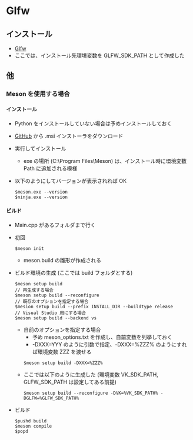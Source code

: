 # Glfw

## インストール
- [Glfw](https://www.glfw.org/download)
- ここでは、インストール先環境変数を GLFW_SDK_PATH として作成した

## 他
### Meson を使用する場合
#### インストール
- Python をインストールしていない場合は予めインストールしておく

- [GitHub](https://github.com/mesonbuild/meson/releases) から .msi インストーラをダウンロード
- 実行してインストール
	- exe の場所 (C:\Program Files\Meson) は、インストール時に環境変数 Path に追加される模様

- 以下のようにしてバージョンが表示されれば OK
	~~~
	$meson.exe --version
	$ninja.exe --version
	~~~

#### ビルド
- Main.cpp があるフォルダまで行く
- 初回
    ~~~
    $meson init
    ~~~
    - meson.build の雛形が作成される

- ビルド環境の生成 (ここでは build フォルダとする) 
    ~~~
    $meson setup build
    // 再生成する場合
    $meson setup build --reconfigure
    // 既存のオプションを指定する場合
    $mesion setup build --prefix INSTALL_DIR --buildtype release
    // Visual Studio 用にする場合
    $meson setup build --backend vs
    ~~~
    - 自前のオプションを指定する場合
        - 予め meson_options.txt を作成し、自前変数を列挙しておく
        - -DXXX=YYY のように引数で指定、-DXXX=%ZZZ% のようにすれば環境変数 ZZZ を渡せる
        ~~~
        $meson setup build -DXXX=%ZZZ%
        ~~~
    - ここでは以下のように生成した (環境変数 VK_SDK_PATH, GLFW_SDK_PATH は設定してある前提)
        ~~~
        $meson setup build --reconfigure -DVK=%VK_SDK_PATH% -DGLFW=%GLFW_SDK_PATH%
        ~~~
- ビルド
    ~~~
    $pushd build
    $meson compile
    $popd
    ~~~



